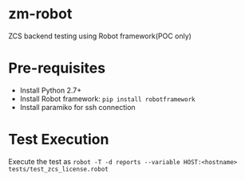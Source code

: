 # zm-robot
ZCS backend testing using Robot framework(POC only)

# Pre-requisites
- Install Python 2.7+
- Install Robot framework: `pip install robotframework`
- Install paramiko for ssh connection

# Test Execution

Execute the test as `robot -T -d reports --variable HOST:<hostname> tests/test_zcs_license.robot`
